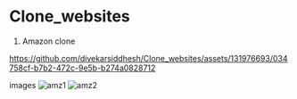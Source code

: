 # Clone_websites
1. Amazon clone

https://github.com/divekarsiddhesh/Clone_websites/assets/131976693/034758cf-b7b2-472c-9e5b-b274a0828712



images
![amz1](https://github.com/divekarsiddhesh/Clone_websites/assets/131976693/6e153f76-20d8-4e2f-81a4-5d84c3b7c2b9)
![amz2](https://github.com/divekarsiddhesh/Clone_websites/assets/131976693/4b4957fa-f39b-4a39-a6d1-f89806fbad94)



